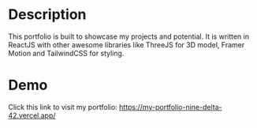 # Description
This portfolio is built to showcase my projects and potential. It is written in ReactJS with other awesome libraries like ThreeJS for 3D model, Framer Motion and TailwindCSS for styling.

# Demo
Click this link to visit my portfolio: https://my-portfolio-nine-delta-42.vercel.app/
